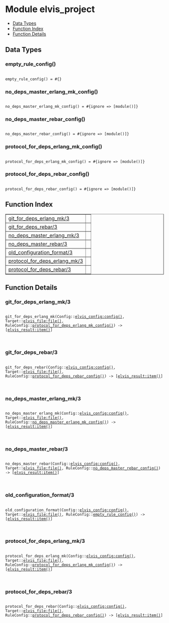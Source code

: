 

# Module elvis_project #
* [Data Types](#types)
* [Function Index](#index)
* [Function Details](#functions)

<a name="types"></a>

## Data Types ##




### <a name="type-empty_rule_config">empty_rule_config()</a> ###


<pre><code>
empty_rule_config() = #{}
</code></pre>




### <a name="type-no_deps_master_erlang_mk_config">no_deps_master_erlang_mk_config()</a> ###


<pre><code>
no_deps_master_erlang_mk_config() = #{ignore =&gt; [module()]}
</code></pre>




### <a name="type-no_deps_master_rebar_config">no_deps_master_rebar_config()</a> ###


<pre><code>
no_deps_master_rebar_config() = #{ignore =&gt; [module()]}
</code></pre>




### <a name="type-protocol_for_deps_erlang_mk_config">protocol_for_deps_erlang_mk_config()</a> ###


<pre><code>
protocol_for_deps_erlang_mk_config() = #{ignore =&gt; [module()]}
</code></pre>




### <a name="type-protocol_for_deps_rebar_config">protocol_for_deps_rebar_config()</a> ###


<pre><code>
protocol_for_deps_rebar_config() = #{ignore =&gt; [module()]}
</code></pre>

<a name="index"></a>

## Function Index ##


<table width="100%" border="1" cellspacing="0" cellpadding="2" summary="function index"><tr><td valign="top"><a href="#git_for_deps_erlang_mk-3">git_for_deps_erlang_mk/3</a></td><td></td></tr><tr><td valign="top"><a href="#git_for_deps_rebar-3">git_for_deps_rebar/3</a></td><td></td></tr><tr><td valign="top"><a href="#no_deps_master_erlang_mk-3">no_deps_master_erlang_mk/3</a></td><td></td></tr><tr><td valign="top"><a href="#no_deps_master_rebar-3">no_deps_master_rebar/3</a></td><td></td></tr><tr><td valign="top"><a href="#old_configuration_format-3">old_configuration_format/3</a></td><td></td></tr><tr><td valign="top"><a href="#protocol_for_deps_erlang_mk-3">protocol_for_deps_erlang_mk/3</a></td><td></td></tr><tr><td valign="top"><a href="#protocol_for_deps_rebar-3">protocol_for_deps_rebar/3</a></td><td></td></tr></table>


<a name="functions"></a>

## Function Details ##

<a name="git_for_deps_erlang_mk-3"></a>

### git_for_deps_erlang_mk/3 ###

<pre><code>
git_for_deps_erlang_mk(Config::<a href="elvis_config.md#type-config">elvis_config:config()</a>, Target::<a href="elvis_file.md#type-file">elvis_file:file()</a>, RuleConfig::<a href="#type-protocol_for_deps_erlang_mk_config">protocol_for_deps_erlang_mk_config()</a>) -&gt; [<a href="elvis_result.md#type-item">elvis_result:item()</a>]
</code></pre>
<br />

<a name="git_for_deps_rebar-3"></a>

### git_for_deps_rebar/3 ###

<pre><code>
git_for_deps_rebar(Config::<a href="elvis_config.md#type-config">elvis_config:config()</a>, Target::<a href="elvis_file.md#type-file">elvis_file:file()</a>, RuleConfig::<a href="#type-protocol_for_deps_rebar_config">protocol_for_deps_rebar_config()</a>) -&gt; [<a href="elvis_result.md#type-item">elvis_result:item()</a>]
</code></pre>
<br />

<a name="no_deps_master_erlang_mk-3"></a>

### no_deps_master_erlang_mk/3 ###

<pre><code>
no_deps_master_erlang_mk(Config::<a href="elvis_config.md#type-config">elvis_config:config()</a>, Target::<a href="elvis_file.md#type-file">elvis_file:file()</a>, RuleConfig::<a href="#type-no_deps_master_erlang_mk_config">no_deps_master_erlang_mk_config()</a>) -&gt; [<a href="elvis_result.md#type-item">elvis_result:item()</a>]
</code></pre>
<br />

<a name="no_deps_master_rebar-3"></a>

### no_deps_master_rebar/3 ###

<pre><code>
no_deps_master_rebar(Config::<a href="elvis_config.md#type-config">elvis_config:config()</a>, Target::<a href="elvis_file.md#type-file">elvis_file:file()</a>, RuleConfig::<a href="#type-no_deps_master_rebar_config">no_deps_master_rebar_config()</a>) -&gt; [<a href="elvis_result.md#type-item">elvis_result:item()</a>]
</code></pre>
<br />

<a name="old_configuration_format-3"></a>

### old_configuration_format/3 ###

<pre><code>
old_configuration_format(Config::<a href="elvis_config.md#type-config">elvis_config:config()</a>, Target::<a href="elvis_file.md#type-file">elvis_file:file()</a>, RuleConfig::<a href="#type-empty_rule_config">empty_rule_config()</a>) -&gt; [<a href="elvis_result.md#type-item">elvis_result:item()</a>]
</code></pre>
<br />

<a name="protocol_for_deps_erlang_mk-3"></a>

### protocol_for_deps_erlang_mk/3 ###

<pre><code>
protocol_for_deps_erlang_mk(Config::<a href="elvis_config.md#type-config">elvis_config:config()</a>, Target::<a href="elvis_file.md#type-file">elvis_file:file()</a>, RuleConfig::<a href="#type-protocol_for_deps_erlang_mk_config">protocol_for_deps_erlang_mk_config()</a>) -&gt; [<a href="elvis_result.md#type-item">elvis_result:item()</a>]
</code></pre>
<br />

<a name="protocol_for_deps_rebar-3"></a>

### protocol_for_deps_rebar/3 ###

<pre><code>
protocol_for_deps_rebar(Config::<a href="elvis_config.md#type-config">elvis_config:config()</a>, Target::<a href="elvis_file.md#type-file">elvis_file:file()</a>, RuleConfig::<a href="#type-protocol_for_deps_rebar_config">protocol_for_deps_rebar_config()</a>) -&gt; [<a href="elvis_result.md#type-item">elvis_result:item()</a>]
</code></pre>
<br />

